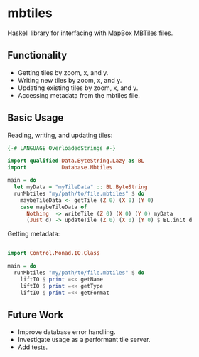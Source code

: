# mbtiles

Haskell library for interfacing with MapBox [MBTiles](https://github.com/mapbox/mbtiles-spec) files.

## Functionality
* Getting tiles by zoom, x, and y.
* Writing new tiles by zoom, x, and y.
* Updating existing tiles by zoom, x, and y.
* Accessing metadata from the mbtiles file.

## Basic Usage

Reading, writing, and updating tiles:

```haskell
{-# LANGUAGE OverloadedStrings #-}

import qualified Data.ByteString.Lazy as BL
import           Database.Mbtiles

main = do
  let myData = "myTileData" :: BL.ByteString
  runMbtiles "my/path/to/file.mbtiles" $ do
    maybeTileData <- getTile (Z 0) (X 0) (Y 0)
    case maybeTileData of
      Nothing  -> writeTile (Z 0) (X 0) (Y 0) myData
      (Just d) -> updateTile (Z 0) (X 0) (Y 0) $ BL.init d
```

Getting metadata:

```haskell

import Control.Monad.IO.Class

main = do
  runMbtiles "my/path/to/file.mbtiles" $ do
    liftIO $ print =<< getName
    liftIO $ print =<< getType
    liftIO $ print =<< getFormat

```

## Future Work
* Improve database error handling.
* Investigate usage as a performant tile server.
* Add tests.